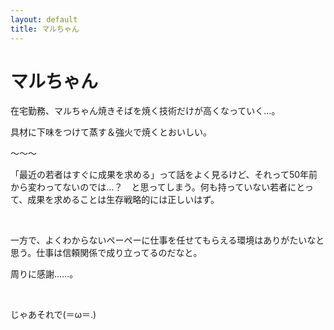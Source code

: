 ```yaml
---
layout: default
title: マルちゃん
---
```


# マルちゃん

在宅勤務、マルちゃん焼きそばを焼く技術だけが高くなっていく…。

具材に下味をつけて蒸す＆強火で焼くとおいしい。

〜〜〜

「最近の若者はすぐに成果を求める」って話をよく見るけど、それって50年前から変わってないのでは…？　と思ってしまう。何も持っていない若者にとって、成果を求めることは生存戦略的には正しいはず。

 

一方で、よくわからないペーペーに仕事を任せてもらえる環境はありがたいなと思う。仕事は信頼関係で成り立ってるのだなと。

周りに感謝……。

 

じゃあそれで(＝ω＝.)